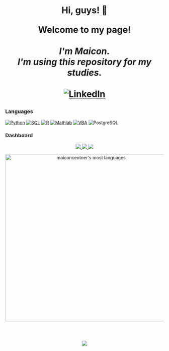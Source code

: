 <h1 align="center">Hi, guys! 👋

<p align="center">
    <b>Welcome to my page!</b><br><br>
    <i>
        I'm Maicon.<br>
        I'm using this repository for my studies. <br>
    </i><br>
    <a href="https://www.linkedin.com/in/maiconcentner/">
        <img src="https://img.shields.io/badge/LinkedIn-blue?style=flat-square&logo=linkedin" alt="LinkedIn">
    </a>
    
    
</p>

### Languages
[![Python](https://img.shields.io/badge/python-black?style=for-the-badge&logo=python)](https://github.com/maiconcentner)
[![SQL](https://img.shields.io/badge/sql-black?style=for-the-badge&logo=mysql)](https://github.com/maiconcentner)
[![R](https://img.shields.io/badge/r-black?style=for-the-badge&logo=r)](https://github.com/maiconcentner)
[![Mathlab](https://img.shields.io/badge/mathlab-black?style=for-the-badge&logo=mathlab)](https://github.com/maiconcentner)
[![VBA](https://img.shields.io/badge/vba-black?style=for-the-badge&logo=vba)](https://github.com/maiconcentner)
![PostgreSQL](https://img.shields.io/badge/PostgreSQL-white?style=for-the-badge&logo=postgresql&logoColor=blue)

### Dashboard
<p align="center">
  <a href="https://github.com/maiconcentner">
    <img src="http://github-profile-summary-cards.vercel.app/api/cards/profile-details?username=maiconcentner&theme=transparent" />
  </a>
  <a href="https://github.com/maiconcentner">
    <img src="https://github-readme-streak-stats.herokuapp.com/?user=maiconcentner&hide_border=true&card_width=338&theme=transparent" />
  </a>
  <a href="https://github.com/maiconcentner">
    <img src="http://github-profile-summary-cards.vercel.app/api/cards/stats?username=maiconcentner&theme=transparent" />
  </a>
 
</p>

<p align="center">
<img width="530em" src="https://github-readme-stats.vercel.app/api/top-langs/?username=maiconcentner&layout=compact&theme=vision-friendly-dark" alt="maiconcentner's most languages"/>

<br><br>
<p align="center">
  <a href="https://github.com/maiconcentner">
    <img src="https://komarev.com/ghpvc/?username=maiconcentner&color=blue&style=flat)" />
  </a>
</p>
<!--

- 🔭 I’m currently working on ...
- 🌱 I’m currently learning ...
- 👯 I’m looking to collaborate on ...
- 🤔 I’m looking for help with ...
- 💬 Ask me about ...
- 📫 How to reach me: ...
- 😄 Pronouns: ...
- ⚡ Fun fact: ...
-->
